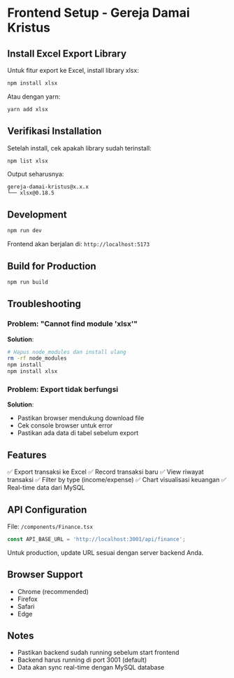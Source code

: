 # Frontend Setup - Gereja Damai Kristus

## Install Excel Export Library

Untuk fitur export ke Excel, install library xlsx:

```bash
npm install xlsx
```

Atau dengan yarn:
```bash
yarn add xlsx
```

## Verifikasi Installation

Setelah install, cek apakah library sudah terinstall:

```bash
npm list xlsx
```

Output seharusnya:
```
gereja-damai-kristus@x.x.x
└── xlsx@0.18.5
```

## Development

```bash
npm run dev
```

Frontend akan berjalan di: `http://localhost:5173`

## Build for Production

```bash
npm run build
```

## Troubleshooting

### Problem: "Cannot find module 'xlsx'"
**Solution**:
```bash
# Hapus node_modules dan install ulang
rm -rf node_modules
npm install
npm install xlsx
```

### Problem: Export tidak berfungsi
**Solution**:
- Pastikan browser mendukung download file
- Cek console browser untuk error
- Pastikan ada data di tabel sebelum export

## Features

✅ Export transaksi ke Excel
✅ Record transaksi baru
✅ View riwayat transaksi
✅ Filter by type (income/expense)
✅ Chart visualisasi keuangan
✅ Real-time data dari MySQL

## API Configuration

File: `/components/Finance.tsx`

```typescript
const API_BASE_URL = 'http://localhost:3001/api/finance';
```

Untuk production, update URL sesuai dengan server backend Anda.

## Browser Support

- Chrome (recommended)
- Firefox
- Safari
- Edge

## Notes

- Pastikan backend sudah running sebelum start frontend
- Backend harus running di port 3001 (default)
- Data akan sync real-time dengan MySQL database
